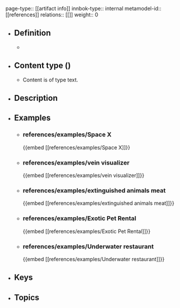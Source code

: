 page-type:: [[artifact info]]
innbok-type:: internal
metamodel-id:: [[references]]
relations:: [[]]
weight:: 0

- ## Definition
  - 
- ## Content type ()
  - Content is of type text.
  
- ## Description
- ## Examples
  - ### references/examples/Space X
    {{embed [[references/examples/Space X]]}}
  - ### references/examples/vein visualizer
    {{embed [[references/examples/vein visualizer]]}}
  - ### references/examples/extinguished animals meat
    {{embed [[references/examples/extinguished animals meat]]}}
  - ### references/examples/Exotic Pet Rental
    {{embed [[references/examples/Exotic Pet Rental]]}}
  - ### references/examples/Underwater restaurant
    {{embed [[references/examples/Underwater restaurant]]}}
  
- ## Keys
  
- ## Topics
  

